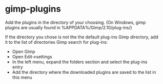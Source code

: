 # gimp-plugins

Add the plugins in the directory of your choosing. 
(On Windows, gimp plugins are usually found in %APPDATA%/Gimp/2.10/plug-ins/)

If the directory you chose is not the the default plug-ins Gimp directory, add it to the list of directories Gimp search for plug-ins:
- Open Gimp
- Open Edit->settings
- In the left menu, expand the folders section and select the plug-ins entry
- Add the directory where the downloaded plugins are saved to the list in this menu

